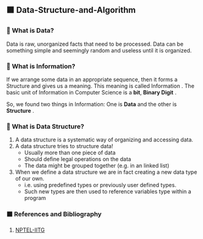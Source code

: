 ## ⬛ Data-Structure-and-Algorithm
### 🔲 What is Data?
Data is raw, unorganized facts that need to be processed. Data can be something simple and seemingly random and useless until it is organized.
### 🔲 What is Information?
If we arrange some data in an appropriate sequence, then it forms a Structure and gives us a meaning. This meaning is called Information . The basic unit of Information in Computer Science is a **bit**, **Binary Digit** .

So, we found two things in Information: One is **Data** and the other is **Structure** .

### 🔲 What is Data Structure?
1. A data structure is a systematic way of organizing and accessing data.
2. A data structure tries to structure data!
   * Usually more than one piece of data
   * Should define legal operations on the data
   * The data might be grouped together (e.g. in an linked list)
3. When we define a data structure we are in fact creating a new data type of our own.
    * i.e. using predefined types or previously user defined types.
    * Such new types are then used to reference variables type within a program


###  ⬛ References and Bibliography
1. [NPTEL-IITG](https://archive.nptel.ac.in/courses/106/103/106103069/#)
